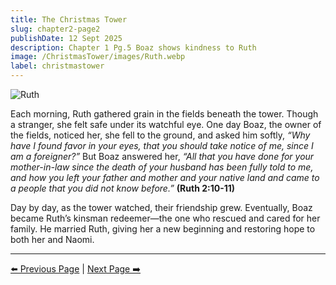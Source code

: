 ```yaml
---
title: The Christmas Tower
slug: chapter2-page2
publishDate: 12 Sept 2025
description: Chapter 1 Pg.5 Boaz shows kindness to Ruth
image: /ChristmasTower/images/Ruth.webp
label: christmastower
---
```


![Ruth](/ChristmasTower/images/Ruth.webp)

Each morning, Ruth gathered grain in the fields beneath the tower. Though a stranger, she felt safe under its watchful eye. One day Boaz, the owner of the fields, noticed her, she fell to the ground, and asked him softly, *“Why have I found favor in your eyes, that you should take notice of me, since I am a foreigner?”*  But Boaz answered her, *“All that you have done for your mother-in-law since the death of your husband has been fully told to me, and how you left your father and mother and your native land and came to a people that you did not know before.”* **(Ruth 2:10-11)**

Day by day, as the tower watched, their friendship grew. Eventually, Boaz became Ruth’s kinsman redeemer—the one who rescued and cared for her family. He married Ruth, giving her a new beginning and restoring hope to both her and Naomi.  

---

[⬅️ Previous Page](/ChristmasTower/blog/chapter2-page1) | [Next Page ➡️](/ChristmasTower/blog/chapter2-page3)
